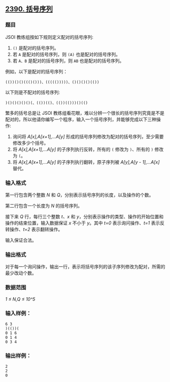 ## [2390. 括号序列](https://www.acwing.com/problem/content/2392/)

### 题目

JSOI 教练组按如下规则定义配对的括号序列:

1. `()` 是配对的括号序列。
2. 若 `A` 是配对的括号序列，则 `(A)` 也是配对的括号序列。
3. 若 `A、B` 是配对的括号序列，则 `AB` 也是配对的括号序列。

例如，以下是配对的括号序列：

```
(())()()((()()))、((((()))))、()()()()(())
```

以下则是不配对的括号序列:

```
)()()()()()(、(())(()、(())(()))()(()
```

繁多的括号总是让 JSOI 教练组看花眼，难以分辨一个很长的括号序列究竟是不是配对的，所以他请你编写一个程序，输入一个括号序列，并能够完成以下三种操作:

1. 询问将 *A[x],A[x+1],…A[y]* 形成的括号序列修改为配对的括号序列，至少需要修改多少个括号。
2. 将 *A[x],A[x+1],…A[y]* 的子序列执行反转，所有的 `(` 修改为 `)`、所有的 `)` 修改为 `(`。
3. 将 *A[x],A[x+1],…A[y]* 的子序列执行翻转，原子序列被 *A[y],A[y - 1],…A[x]* 替代。

### 输入格式

第一行包含两个整数 *N* 和 *Q*，分别表示括号序列的长度，以及操作的个数。

第二行包含一个长度为 *N* 的括号序列。

接下来 *Q* 行，每行三个整数 *t、x* 和 *y*，分别表示操作的类型、操作的开始位置和操作的结束位置，输入数据保证 *x* 不小于 *y*。其中 *t=0* 表示询问操作、*t=1* 表示反转操作、*t=2* 表示翻转操作。

输入保证合法。

### 输出格式

对于每一个询问操作，输出一行，表示将括号序列的该子序列修改为配对，所需的最少改动个数。

### 数据范围

*1 ≤ N,Q ≤ 10^5*

### 输入样例：

```
6 3
)(())(
0 1 6
0 1 4
0 3 4
```

### 输出样例：

```
2
2
0
```
